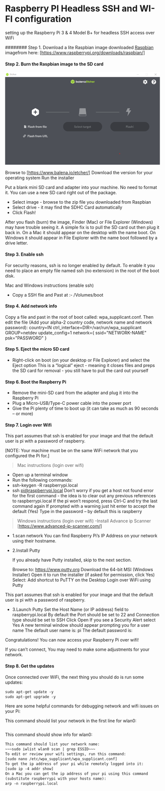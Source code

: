 # Raspberry PI Headless SSH and WI-FI configuration 

setting up the Raspberry Pi 3 & 4 Model B+ for headless SSH access over WiFi

######## Step 1. Download a lite Raspbian image
downloaded [Raspbian](https://www.raspberrypi.org/downloads/raspbian/) imagefrom here:
[https://www.raspberrypi.org/downloads/raspbian/]

#### Step 2. Burn the Raspbian image to the SD card
 ![Balena Etcher](/Etcher.png)

Browse to [https://www.balena.io/etcher/]
Download the version for your operating system
Run the installer

Put a blank mini SD card and adapter into your machine. No need to format it. You can use a new SD card right out of the package.

- Select image - browse to the zip file you downloaded from Raspbian
- Select drive - it may find the SDHC Card automatically
- Click Flash!

After you flash (burn) the image, Finder (Mac) or File Explorer (Windows) may have trouble seeing it. A simple fix is to pull the SD card out then plug it back in. On a Mac it should appear on the desktop with the name boot. On Windows it should appear in File Explorer with the name boot followed by a drive letter.


 
#### Step 3. Enable ssh
For security reasons, ssh is no longer enabled by default. To enable it you need to place an empty file named ssh (no extension) in the root of the boot disk.

 Mac and Windows instructions (enable ssh)
- Copy a SSH flie and Past at :- /Volumes/boot

#### Step 4. Add network info
Copy a file and past in the root of boot called: wpa_supplicant.conf. Then edit the file (Add your alpha-2 country code, network name and network password):
    country=IN
    ctrl_interface=DIR=/var/run/wpa_supplicant GROUP=netdev
    update_config=1
    network={
    ssid="NETWORK-NAME"
    psk="PASSWORD"
    }

#### Step 5. Eject the micro SD card
- Right-click on boot (on your desktop or File Explorer) and select the Eject option
This is a “logical” eject - meaning it closes files and preps the SD card for removal - you still have to pull the card out yourself
#### Step 6. Boot the Raspberry Pi
- Remove the mini-SD card from the adapter and plug it into the Raspberry Pi
- Plug a Micro-USB/Type-C power cable into the power port
- Give the Pi plenty of time to boot up (it can take as much as 90 seconds – or more)

 
#### Step 7. Login over Wifi
 This part assumes that ssh is enabled for your image and that the default user is pi with a password of raspberry.

[NOTE: Your machine must be on the same WiFi network that you configured the Pi for.]

> Mac instructions (login over wifi)
- Open up a terminal window
- Run the following commands:
- ssh-keygen -R raspberrypi.local
- ssh pi@raspberrypi.local
Don’t worry if you get a host not found error for the first command - the idea is to clear out any previous references to raspberrypi.local
If the pi won’t respond, press Ctrl-C and try the last command again
If prompted with a warning just hit enter to accept the default (Yes)
Type in the password – by default this is raspberry
> Windows instructions (login over wifi)
-Install Advance ip Scanner
 [https://www.advanced-ip-scanner.com/]
- 1.scan network
You can find Raspberry Pi’s IP Address on your network using their hostname.

- 2.Install Putty

    If you already have Putty installed, skip to the next section.

    Browse to: https://www.putty.org
    Download the 64-bit MSI (Windows Installer)
    Open it to run the installer (if asked for permission, click Yes)
    Select: Add shortcut to PuTTY on the Desktop
    Login over WiFi using Putty

This part assumes that ssh is enabled for your image and that the default user is pi with a password of raspberry.

- 3.Launch Putty
    Set the Host Name (or IP address) field to raspberrypi.local
    By default the Port should be set to 22 and Connection type should be set to SSH
    Click Open
    If you see a Security Alert select Yes
    A new terminal window should appear prompting you for a user name
    The default user name is: pi
    The default password is: 
    
Congratulations! You can now access your Raspberry Pi over wifi!

If you can’t connect, You may need to make some adjustments for your network.

#### Step 8. Get the updates
Once connected over WiFi, the next thing you should do is run some updates:
~~~
sudo apt-get update -y
sudo apt-get upgrade -y
~~~
Here are some helpful commands for debugging network and wifi issues on your Pi:

This command should list your network in the first line for wlan0:
~~~ sudo iwconfig 
~~~
This command should show info for wlan0:
~~~sudo ifconfig~~~
This command should list your network name:
~~~sudo iwlist wlan0 scan | grep ESSID~~~
To edit or review your wifi settings, run this command:
[sudo nano /etc/wpa_supplicant/wpa_supplicant.conf]
To get the ip address of your pi while remotely logged into it:
[sudo ip -4 addr show]
On a Mac you can get the ip address of your pi using this command (substitute raspberrypi with your hosts name):
arp -n raspberrypi.local
